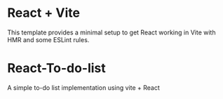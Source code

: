 # React + Vite

This template provides a minimal setup to get React working in Vite with HMR and some ESLint rules.

# React-To-do-list
A simple to-do list implementation using vite + React

